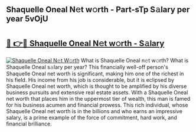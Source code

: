 ## Shaquelle Oneal N𝚎t w𝚘rth - Part-sTp S𝚊lary per year 5vOjU

# <h2><a href="http://gc47fvn.nevu.top/?p=Shaquelle+Oneal">🔗 👉🔴 Shaquelle Oneal N𝚎t w𝚘rth - S𝚊lary</a></h2>

[![Shaquelle Oneal N𝚎t W𝚘rth](https://i.imgur.com/Oavwk0R.jpeg)](http://gc47fvn.nevu.top/?p=Shaquelle+Oneal)
What is Shaquelle Oneal n𝚎t w𝚘rth? What is Shaquelle Oneal s𝚊lary per year?
This financially well-off person's Shaquelle Oneal net worth is significant, making him one of the richest in his field. His income from his job is considerable, but it is eclipsed by Shaquelle Oneal net worth, which is thought to be amplified by his diverse business pursuits and extensive real estate assets. With a Shaquelle Oneal net worth that places him in the uppermost tier of wealth, this man is famed for his business acumen and financial prowess. This rich individual, whose Shaquelle Oneal net worth is in the billions and who earns an impressive salary, is a prime example of the force of commitment, hard work, and financial brilliance.
